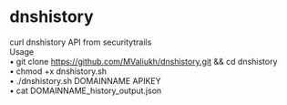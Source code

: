 # dnshistory
curl dnshistory API from securitytrails 
<br/>
Usage 
<br/>
•	git clone https://github.com/MValiukh/dnshistory.git && cd dnshistory
<br/>
•	chmod +x dnshistory.sh
<br/>
•	./dnshistory.sh DOMAINNAME APIKEY
<br/>
•	cat DOMAINNAME_history_output.json
<br/>

